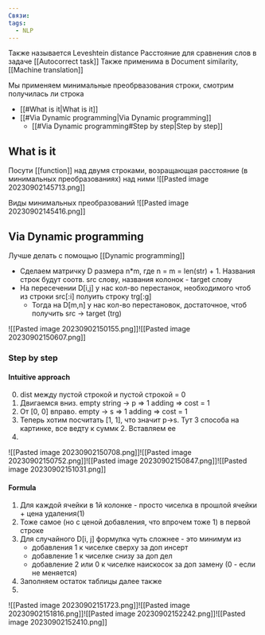 ```yaml
---
Связи: 
tags:
  - NLP
---
```

Также называется Leveshtein distance
Расстояние для сравнения слов в задаче [[Autocorrect task]]
Также применима в Document similarity, [[Machine translation]]

Мы  применяем минимальные преобрвазования строки, смотрим получилась ли строка

- [[#What is it|What is it]]
- [[#Via Dynamic programming|Via Dynamic programming]]
	- [[#Via Dynamic programming#Step by step|Step by step]]

## What is it
Посути [[function]] над двумя строками, возращающая расстояние (в минимальных преобразованиях) над ними
![[Pasted image 20230902145713.png]]

Виды минимальных преобразований
![[Pasted image 20230902145416.png]]


## Via Dynamic programming
Лучше делать с помощью [[Dynamic programming]]
- Сделаем матричку D размера n\*m, где n = m = len(str) + 1. Названия строк будут соотв. src слову, названия колонок - target слову
- На пересечении D[i,j] у нас кол-во перестанок, необходимого чтоб из строки src[:i] полуить строку trg[:g]
	- Тогда на D[m,n] у нас кол-во перестановок, достаточное, чтоб получить src -> target (trg)



![[Pasted image 20230902150155.png]]![[Pasted image 20230902150607.png]]


### Step by step
#### Intuitive approach
0) dist между пустой строкой и пустой строкой = 0
1) Двигаемся вниз. empty string -> p => 1 adding => cost = 1
2) От [0, 0] вправо. empty -> s => 1 adding => cost = 1
3) Теперь хотим посчитать [1, 1], что значит p->s. Тут 3 способа на картинке, все ведту к суммк 2. Вставляем ее
4) 


![[Pasted image 20230902150708.png]]![[Pasted image 20230902150752.png]]![[Pasted image 20230902150847.png]]![[Pasted image 20230902151031.png]]

#### Formula
1) Для каждой ячейки в 1й колонке - просто чиселка в прошлой ячейки + цена удаления(1)
2) Тоже самое (но с ценой добавления, что впрочем тоже 1) в первой строке
3) Для случайного D[i, j]  формулка чуть сложнее - это минимум из
	- добавления 1 к чиселке сверху за доп инсерт
	- добавление 1 к чиселке снизу за доп дел
	- добавление 2 или 0 к чиселке наискосок за доп замену (0 - если не меняется)
4) Заполняем остаток таблицы далее также
5) 
![[Pasted image 20230902151723.png]]![[Pasted image 20230902151816.png]]![[Pasted image 20230902152242.png]]![[Pasted image 20230902152410.png]]
